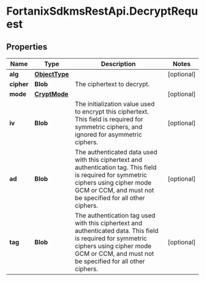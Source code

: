 # FortanixSdkmsRestApi.DecryptRequest

## Properties
Name | Type | Description | Notes
------------ | ------------- | ------------- | -------------
**alg** | [**ObjectType**](ObjectType.md) |  | [optional] 
**cipher** | **Blob** | The ciphertext to decrypt. | 
**mode** | [**CryptMode**](CryptMode.md) |  | [optional] 
**iv** | **Blob** | The initialization value used to encrypt this ciphertext. This field is required for symmetric ciphers, and ignored for asymmetric ciphers.  | [optional] 
**ad** | **Blob** | The authenticated data used with this ciphertext and authentication tag. This field is required for symmetric ciphers using cipher mode GCM or CCM, and must not be specified for all other ciphers.  | [optional] 
**tag** | **Blob** | The authentication tag used with this ciphertext and authenticated data. This field is required for symmetric ciphers using cipher mode GCM or CCM, and must not be specified for all other ciphers.  | [optional] 


